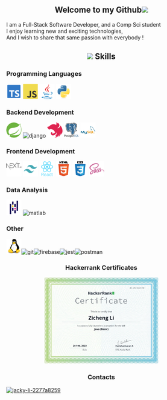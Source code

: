 <h2 style="text-align: center;">Welcome to my Github<img src="https://media.giphy.com/media/hvRJCLFzcasrR4ia7z/giphy.gif" width="35"></h2>

<p style="text-aling:center">
I am a Full-Stack Software Developer, and a Comp Sci student
<br>
I enjoy learning new and exciting technologies, 
<br>
And I wish to share that same passion with everybody !
</p>

## <p style="text-align: center"><img style="text-align:center;" src="https://media2.giphy.com/media/QssGEmpkyEOhBCb7e1/giphy.gif?cid=ecf05e47a0n3gi1bfqntqmob8g9aid1oyj2wr3ds3mg700bl&rid=giphy.gif" width ="25"><b> Skills</b>

<h3>Programming Languages</h3>
<p>
<img width="40" src="typescript.svg">
<img src="https://raw.githubusercontent.com/devicons/devicon/master/icons/javascript/javascript-original.svg"
        alt="javascript" width="40" height="40" />
<img src="https://raw.githubusercontent.com/devicons/devicon/master/icons/java/java-original.svg" alt="java"
        width="40" height="40" />
<img src="https://raw.githubusercontent.com/devicons/devicon/master/icons/python/python-original.svg" alt="python"
        width="40" height="40" />
<p>
<h3>Backend Development</h3>
<p>
<img width="40" src="spring.svg">
<img alt="django" height="40" src="https://cdn.worldvectorlogo.com/logos/django.svg" width="40"/>

<img alt="nestjs" height="40" src="https://raw.githubusercontent.com/devicons/devicon/master/icons/nestjs/nestjs-plain.svg" width="40"/>
<img alt="postgresql" height="40" src="https://raw.githubusercontent.com/devicons/devicon/master/icons/postgresql/postgresql-original-wordmark.svg" width="40"/>
<img alt="mysql" height="40" src="https://raw.githubusercontent.com/devicons/devicon/master/icons/mysql/mysql-original-wordmark.svg" width="40"/>
<p>
<h3>Frontend Development</h3>
<p>

<img src="nextjs.svg" width="40">
<img width="40" src="tailwind.svg">
<img src="https://raw.githubusercontent.com/devicons/devicon/master/icons/react/react-original-wordmark.svg"
        alt="react" width="40" height="40" />
<img src="https://raw.githubusercontent.com/devicons/devicon/master/icons/html5/html5-original-wordmark.svg"
        alt="html5" width="40" height="40" />
<img src="https://raw.githubusercontent.com/devicons/devicon/master/icons/css3/css3-original-wordmark.svg"
        alt="css3" width="40" height="40" />
<img src="https://raw.githubusercontent.com/devicons/devicon/master/icons/sass/sass-original.svg" alt="sass"
        width="40" height="40" />
<imgsrc="./nextjs.svg" width="50" height="50">
<p>
<h3>Data Analysis</h3>
<p>

<img alt="pandas" height="40" src="https://raw.githubusercontent.com/devicons/devicon/2ae2a900d2f041da66e950e4d48052658d850630/icons/pandas/pandas-original.svg" width="40"/>
<img alt="matlab" height="40" src="https://upload.wikimedia.org/wikipedia/commons/thumb/8/84/Matplotlib_icon.svg/1024px-Matplotlib_icon.svg.png" width="40"/>
<p>
<h3>Other</h3>

<p>

<img src="https://raw.githubusercontent.com/devicons/devicon/master/icons/linux/linux-original.svg" alt="linux"
width="40" height="40" /><img src="https://www.vectorlogo.zone/logos/git-scm/git-scm-icon.svg" alt="git" width="40" height="40" /><img alt="firebase" height="40" src="https://www.vectorlogo.zone/logos/firebase/firebase-icon.svg" width="40"/><img alt="jest" height="40" src="https://www.vectorlogo.zone/logos/jestjsio/jestjsio-icon.svg" width="40"/><img alt="postman" height="40" src="https://www.vectorlogo.zone/logos/getpostman/getpostman-icon.svg" width="40"/>

<p>

</p>

<p align="left" >
</p>

<h3 style="text-align: center;" class="title4"> Hackerrank Certificates </h3>
<p style="text-align: center;"> <img style="text-align: center;" width="60%"
        src="java_basic.png">
</p>

<h3 style="text-align: center;" class="title5">Contacts</h3>
<p align="left">
<a href="https://linkedin.com/in/jacky-li-2277a8259" target="blank"><img src="https://img.icons8.com/fluency/512/linkedin.png" alt="jacky-li-2277a8259" height="40" width="40" /></a>
</p>
